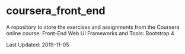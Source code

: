 # coursera_front_end
A repository to store the exercises and assignments from the Coursera online course: Front-End Web UI Frameworks and Tools: Bootstrap 4

Last Updated: 2019-11-05
